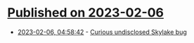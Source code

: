# [Published on 2023-02-06](index.md)

* [2023-02-06, 04:58:42](https://lobste.rs/s/hlh3dm/curious_undisclosed_skylake_bug) - [Curious undisclosed Skylake bug](https://outerproduct.net/trivial/2023-02-05_comp-dep.html)
